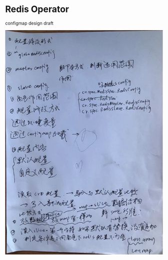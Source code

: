 # Redis Operator
  configmap design draft

<div align="center">
    <img src="../../static/configmap.png">
</div>

